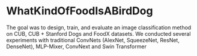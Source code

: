 # WhatKindOfFoodIsABirdDog
The goal was to design, train, and evaluate an image classification method on CUB, CUB + Stanford Dogs and FoodX datasets. We conducted several experiments with traditional ConvNets (AlexNet, SqueezeNet, ResNet, DenseNet), MLP-Mixer, ConvNext and Swin Transformer
